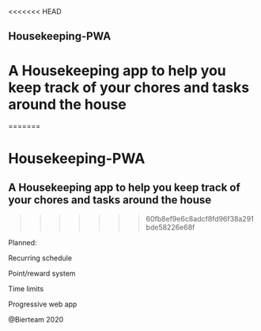 <<<<<<< HEAD
## Housekeeping-PWA
# A Housekeeping app to help you keep track of your chores and tasks around the house
=======
# Housekeeping-PWA
## A Housekeeping app to help you keep track of your chores and tasks around the house
>>>>>>> 60fb8ef9e6c8adcf8fd96f38a291bde58226e68f

Planned:

Recurring schedule

Point/reward system

Time limits

Progressive web app






@Bierteam 2020
